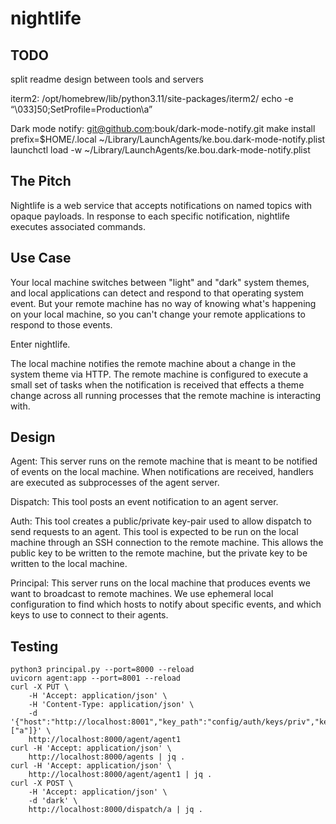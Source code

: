 # nightlife

## TODO

split readme design between tools and servers

iterm2:
/opt/homebrew/lib/python3.11/site-packages/iterm2/
echo -e “\033]50;SetProfile=Production\a”

Dark mode notify:
git@github.com:bouk/dark-mode-notify.git
make install prefix=$HOME/.local
~/Library/LaunchAgents/ke.bou.dark-mode-notify.plist
launchctl load -w ~/Library/LaunchAgents/ke.bou.dark-mode-notify.plist

## The Pitch

Nightlife is a web service that accepts notifications on named topics with
opaque payloads. In response to each specific notification, nightlife executes
associated commands.

## Use Case

Your local machine switches between "light" and "dark" system themes, and local
applications can detect and respond to that operating system event. But your
remote machine has no way of knowing what's happening on your local machine, so
you can't change your remote applications to respond to those events.

Enter nightlife.

The local machine notifies the remote machine about a change in the system theme
via HTTP. The remote machine is configured to execute a small set of tasks when
the notification is received that effects a theme change across all running
processes that the remote machine is interacting with.

## Design

Agent: This server runs on the remote machine that is meant to be notified of
events on the local machine. When notifications are received, handlers are
executed as subprocesses of the agent server.

Dispatch: This tool posts an event notification to an agent server.

Auth: This tool creates a public/private key-pair used to allow dispatch to send
requests to an agent. This tool is expected to be run on the local machine
through an SSH connection to the remote machine. This allows the public key to
be written to the remote machine, but the private key to be written to the local
machine.

Principal: This server runs on the local machine that produces events we want to
broadcast to remote machines. We use ephemeral local configuration to find which
hosts to notify about specific events, and which keys to use to connect to their
agents.

## Testing

```
python3 principal.py --port=8000 --reload
uvicorn agent:app --port=8001 --reload
curl -X PUT \
    -H 'Accept: application/json' \
    -H 'Content-Type: application/json' \
    -d '{"host":"http://localhost:8001","key_path":"config/auth/keys/priv","key_password":null,"events":["a"]}' \
    http://localhost:8000/agent/agent1
curl -H 'Accept: application/json' \
    http://localhost:8000/agents | jq .
curl -H 'Accept: application/json' \
    http://localhost:8000/agent/agent1 | jq .
curl -X POST \
    -H 'Accept: application/json' \
    -d 'dark' \
    http://localhost:8000/dispatch/a | jq .
```
